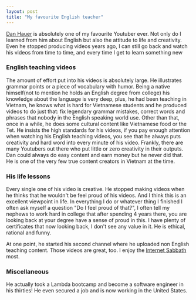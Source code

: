 ```yaml
---
layout: post
title: "My favourite English teacher"
---
```

[Dan Hauer](https://www.youtube.com/@DanHauer) is absolutely one of my favourite Youtuber ever. Not only do I learned from him about English but also the attitude to life and creativity. Even he stopped producing videos years ago, I can still go back and watch his videos from time to time, and every time I get to learn something new
### English teaching videos
The amount of effort put into his videos is absolutely large. 
He illustrates grammar points or a piece of vocabulary with humor. 
Being a native himself(not to mention he holds an English degree from college) his knowledge about the language is very deep, plus, he had been teaching in Vietnam, he knows what is hard for Vietnamese students and he produced videos to do just that: fix legendary grammar mistakes, correct words and phrases that nobody in the English speaking world use. 
Other than that, once in a while, he does some cultural content like Vietnamese food or the Tet. He insists the high standards for his videos, if you pay enough attention when watching his English teaching videos, 
you see that he always puts creativity and hard word into every minute of his video. 
Frankly, there are many Youtubers out there who put little or zero creativity in their outputs. Dan could always do easy content and earn money but he never did that. 
He is one of the very few true content creators in Vietnam at the time.
### His life lessons 
Every single one of his video is creative. He stopped making videos when he thinks that he wouldn't be feel proud of his videos. And I think this is an excellent viewpoint in life. In everything I do or whatever thing I finished I often ask myself a question "Do I feel proud of that?", I often tell my nephews to work hard in college that after spending 4 years there, you are looking back at your degree have a sense of proud in this. I have plenty of certificates that now looking back, I don't see any value in it.
 He is ethical, rational and funny.

At one point, he started his second channel where he uploaded non English teaching content. Those videos are great, too. I enjoy the [Internet Sabbath](https://www.youtube.com/watch?v=W4mtmPphbT0) most.
### Miscellaneous
He actually took a Lambda bootcamp and become a software engineer in his thirties! He even secured a job and is now working in the United States.
